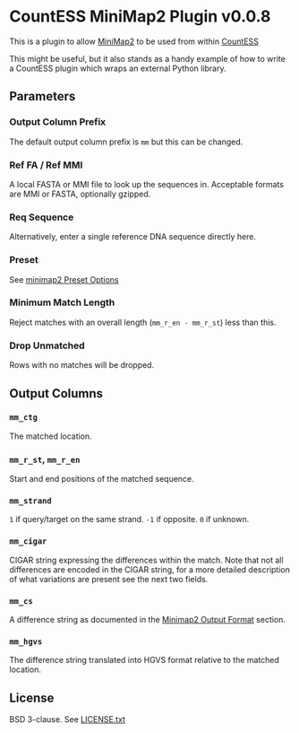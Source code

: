 # CountESS MiniMap2 Plugin v0.0.8

This is a plugin to allow [MiniMap2](https://github.com/lh3/minimap2) 
to be used from within [CountESS](https://github.com/CountESS-Project/CountESS/)

This might be useful, but it also stands as a handy example of how to write
a CountESS plugin which wraps an external Python library.

## Parameters

### Output Column Prefix

The default output column prefix is `mm` but this can be changed.

### Ref FA / Ref MMI

A local FASTA or MMI file to look up the sequences in.
Acceptable formats are MMI or FASTA, optionally gzipped.

### Req Sequence

Alternatively, enter a single reference DNA sequence directly here.

### Preset

See [minimap2 Preset Options](https://lh3.github.io/minimap2/minimap2.html#8)

### Minimum Match Length

Reject matches with an overall length (`mm_r_en - mm_r_st`) less than this.

### Drop Unmatched

Rows with no matches will be dropped.

## Output Columns

### `mm_ctg`

The matched location.

### `mm_r_st`, `mm_r_en`

Start and end positions of the matched sequence.

### `mm_strand`

`1` if query/target on the same strand.
`-1` if opposite.
`0` if unknown.

### `mm_cigar`

CIGAR string expressing the differences within the match.  Note that not all differences are
encoded in the CIGAR string, for a more detailed description of what variations are present see
the next two fields.

### `mm_cs`

A difference string as documented in the [Minimap2 Output Format](https://lh3.github.io/minimap2/minimap2.html#10) section.

### `mm_hgvs`

The difference string translated into HGVS format relative to the matched location.

## License

BSD 3-clause.  See [LICENSE.txt](LICENSE.txt)
